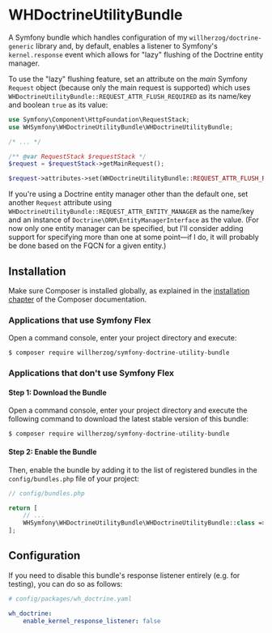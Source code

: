 # WHDoctrineUtilityBundle
 A Symfony bundle which handles configuration of my `willherzog/doctrine-generic` library and, by default, enables a listener to Symfony's `kernel.response` event which allows for "lazy" flushing of the Doctrine entity manager.

 To use the "lazy" flushing feature, set an attribute on the *main* Symfony `Request` object (because only the main request is supported) which uses `WHDoctrineUtilityBundle::REQUEST_ATTR_FLUSH_REQUIRED` as its name/key and boolean `true` as its value:

```php
use Symfony\Component\HttpFoundation\RequestStack;
use WHSymfony\WHDoctrineUtilityBundle\WHDoctrineUtilityBundle;

/* ... */

/** @var RequestStack $requestStack */
$request = $requestStack->getMainRequest();

$request->attributes->set(WHDoctrineUtilityBundle::REQUEST_ATTR_FLUSH_REQUIRED, true);
```

 If you're using a Doctrine entity manager other than the default one, set another `Request` attribute using `WHDoctrineUtilityBundle::REQUEST_ATTR_ENTITY_MANAGER` as the name/key and an instance of `Doctrine\ORM\EntityManagerInterface` as the value.
 (For now only one entity manager can be specified, but I'll consider adding support for specifying more than one at some point—if I do, it will probably be done based on the FQCN for a given entity.)


## Installation

Make sure Composer is installed globally, as explained in the
[installation chapter](https://getcomposer.org/doc/00-intro.md)
of the Composer documentation.

### Applications that use Symfony Flex

Open a command console, enter your project directory and execute:

```console
$ composer require willherzog/symfony-doctrine-utility-bundle
```

### Applications that don't use Symfony Flex

#### Step 1: Download the Bundle

Open a command console, enter your project directory and execute the
following command to download the latest stable version of this bundle:

```console
$ composer require willherzog/symfony-doctrine-utility-bundle
```

#### Step 2: Enable the Bundle

Then, enable the bundle by adding it to the list of registered bundles
in the `config/bundles.php` file of your project:

```php
// config/bundles.php

return [
    // ...
    WHSymfony\WHDoctrineUtilityBundle\WHDoctrineUtilityBundle::class => ['all' => true],
];
```

## Configuration

If you need to disable this bundle's response listener entirely (e.g. for testing), you can do so as follows:

```yaml
# config/packages/wh_doctrine.yaml

wh_doctrine:
    enable_kernel_response_listener: false
```